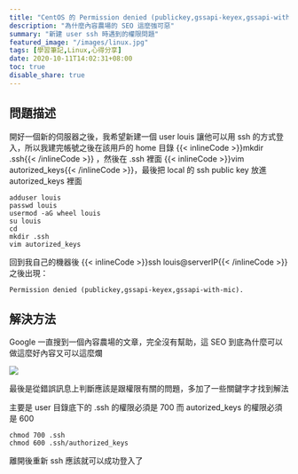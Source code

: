 ```yaml
---
title: "CentOS 的 Permission denied (publickey,gssapi-keyex,gssapi-with-mic). 問題"
description: "為什麼內容農場的 SEO 這麼強可惡"
summary: "新建 user ssh 時遇到的權限問題"
featured_image: "/images/linux.jpg"
tags: [學習筆記,Linux,心得分享]
date: 2020-10-11T14:02:31+08:00
toc: true
disable_share: true
---
```


## 問題描述
開好一個新的伺服器之後，我希望新建一個 user louis 讓他可以用 ssh 的方式登入，所以我建完帳號之後在該用戶的 home 目錄 {{< inlineCode >}}mkdir .ssh{{< /inlineCode >}} ，然後在 .ssh 裡面 {{< inlineCode >}}vim autorized_keys{{< /inlineCode >}}，最後把 local 的 ssh public key 放進 autorized_keys 裡面

```bash=
adduser louis
passwd louis
usermod -aG wheel louis
su louis
cd
mkdir .ssh
vim autorized_keys
```

回到我自己的機器後 {{< inlineCode >}}ssh louis@serverIP{{< /inlineCode >}} 之後出現：
```bash=
Permission denied (publickey,gssapi-keyex,gssapi-with-mic).
```

## 解決方法
Google 一直搜到一個內容農場的文章，完全沒有幫助，這 SEO 到底為什麼可以做這麼好內容又可以這麼爛

![](https://i.imgur.com/w3B4m4L.png)


最後是從錯誤訊息上判斷應該是跟權限有關的問題，多加了一些關鍵字才找到解法

主要是 user 目錄底下的 .ssh 的權限必須是 700 而 autorized_keys 的權限必須是 600

```bash=
chmod 700 .ssh
chmod 600 .ssh/authorized_keys
```

離開後重新 ssh 應該就可以成功登入了